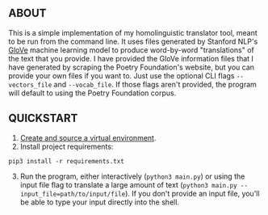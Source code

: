 ## ABOUT

This is a simple implementation of my homolinguistic translator tool, meant to be run from the command line. It uses files generated by Stanford NLP's [GloVe](https://github.com/stanfordnlp/GloVe) machine learning model to produce word-by-word "translations" of the text that you provide. I have provided the GloVe information files that I have generated by scraping the Poetry Foundation's website, but you can provide your own files if you want to. Just use the optional CLI flags `--vectors_file` and `--vocab_file`. If those flags aren't provided, the program will default to using the Poetry Foundation corpus.

## QUICKSTART

1. [Create and source a virtual environment](https://docs.python.org/3/library/venv.html).
2. Install project requirements: 
```
pip3 install -r requirements.txt
```
3. Run the program, either interactively (`python3 main.py`) or using the input file flag to translate a large amount of text (`python3 main.py --input_file=path/to/input/file`). If you don't provide an input file, you'll be able to type your input directly into the shell.